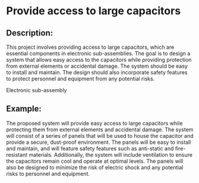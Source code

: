 # Provide access to large capacitors

## Description:
This project involves providing access to large capacitors, which are essential components in electronic sub-assemblies. The goal is to design a system that allows easy access to the capacitors while providing protection from external elements or accidental damage. The system should be easy to install and maintain. The design should also incorporate safety features to protect personnel and equipment from any potential risks.

Electronic sub-assembly

## Example:
The proposed system will provide easy access to large capacitors while protecting them from external elements and accidental damage. The system will consist of a series of panels that will be used to house the capacitor and provide a secure, dust-proof environment. The panels will be easy to install and maintain, and will feature safety features such as anti-static and fire-resistant materials. Additionally, the system will include ventilation to ensure the capacitors remain cool and operate at optimal levels. The panels will also be designed to minimize the risk of electric shock and any potential risks to personnel and equipment.